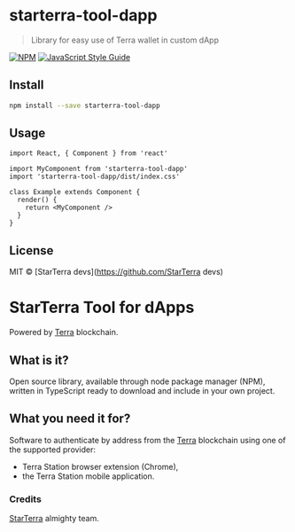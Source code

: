 # starterra-tool-dapp

> Library for easy use of Terra wallet in custom dApp

[![NPM](https://img.shields.io/npm/v/starterra-tool-dapp.svg)](https://www.npmjs.com/package/starterra-tool-dapp) [![JavaScript Style Guide](https://img.shields.io/badge/code_style-standard-brightgreen.svg)](https://standardjs.com)

## Install

```bash
npm install --save starterra-tool-dapp
```

## Usage

```tsx
import React, { Component } from 'react'

import MyComponent from 'starterra-tool-dapp'
import 'starterra-tool-dapp/dist/index.css'

class Example extends Component {
  render() {
    return <MyComponent />
  }
}
```

## License

MIT © [StarTerra devs](https://github.com/StarTerra devs)


# StarTerra Tool for dApps

Powered by [Terra](https://www.terra.money/) blockchain.
## What is it?

Open source library, available through node package manager (NPM), written in TypeScript ready to download and include in your own project.

## What you need it for?

Software to authenticate by address from the [Terra](https://www.terra.money/) blockchain using one of the supported provider:
- Terra Station browser extension (Chrome),
- the Terra Station mobile application.

### Credits
[StarTerra](https://starterra.io/) almighty team.
